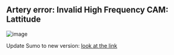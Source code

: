## Artery error: Invalid High Frequency CAM: Lattitude
![image](https://github.com/mcitir/usage--Artery/assets/35730346/2c5529ab-b4b1-4996-bab4-ad5db0bebfe4)

Update Sumo to new version: [look at the link](https://stackoverflow.com/questions/75792118/artery-error-invalid-high-frequency-cam-lattitude)
